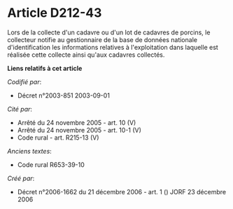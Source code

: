 # Article D212-43

Lors de la collecte d'un cadavre ou d'un lot de cadavres de porcins, le collecteur notifie au gestionnaire de la base de
données nationale d'identification les informations relatives à l'exploitation dans laquelle est réalisée cette collecte
ainsi qu'aux cadavres collectés.

**Liens relatifs à cet article**

_Codifié par_:

  - Décret n°2003-851 2003-09-01

_Cité par_:

  - Arrêté du 24 novembre 2005 - art. 10 (V)
  - Arrêté du 24 novembre 2005 - art. 10-1 (V)
  - Code rural - art. R215-13 (V)

_Anciens textes_:

  - Code rural R653-39-10

_Créé par_:

  - Décret n°2006-1662 du 21 décembre 2006 - art. 1 () JORF 23 décembre 2006
